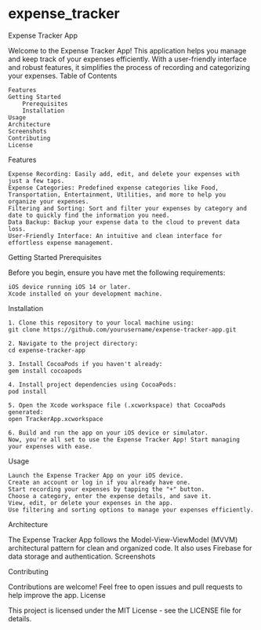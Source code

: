 # expense_tracker
Expense Tracker App

Welcome to the Expense Tracker App! This application helps you manage and keep track of your expenses efficiently. With a user-friendly interface and robust features, it simplifies the process of recording and categorizing your expenses.
Table of Contents

    Features
    Getting Started
        Prerequisites
        Installation
    Usage
    Architecture
    Screenshots
    Contributing
    License

Features

    Expense Recording: Easily add, edit, and delete your expenses with just a few taps.
    Expense Categories: Predefined expense categories like Food, Transportation, Entertainment, Utilities, and more to help you organize your expenses.
    Filtering and Sorting: Sort and filter your expenses by category and date to quickly find the information you need.
    Data Backup: Backup your expense data to the cloud to prevent data loss.
    User-Friendly Interface: An intuitive and clean interface for effortless expense management.

Getting Started
Prerequisites

Before you begin, ensure you have met the following requirements:

    iOS device running iOS 14 or later.
    Xcode installed on your development machine.

Installation

    1. Clone this repository to your local machine using:
    git clone https://github.com/yourusername/expense-tracker-app.git

    2. Navigate to the project directory:
    cd expense-tracker-app
 
    3. Install CocoaPods if you haven't already:
    gem install cocoapods

    4. Install project dependencies using CocoaPods:
    pod install

    5. Open the Xcode workspace file (.xcworkspace) that CocoaPods generated:
    open TrackerApp.xcworkspace

    6. Build and run the app on your iOS device or simulator.
    Now, you're all set to use the Expense Tracker App! Start managing your expenses with ease.

Usage

    Launch the Expense Tracker App on your iOS device.
    Create an account or log in if you already have one.
    Start recording your expenses by tapping the "+" button.
    Choose a category, enter the expense details, and save it.
    View, edit, or delete your expenses in the app.
    Use filtering and sorting options to manage your expenses efficiently.

Architecture

The Expense Tracker App follows the Model-View-ViewModel (MVVM) architectural pattern for clean and organized code. It also uses Firebase for data storage and authentication.
Screenshots

Contributing

Contributions are welcome! Feel free to open issues and pull requests to help improve the app.
License

This project is licensed under the MIT License - see the LICENSE file for details.
